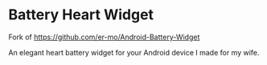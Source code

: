 Battery Heart Widget
======================

Fork of https://github.com/er-mo/Android-Battery-Widget

An elegant heart battery widget for your Android device I made for my wife.
